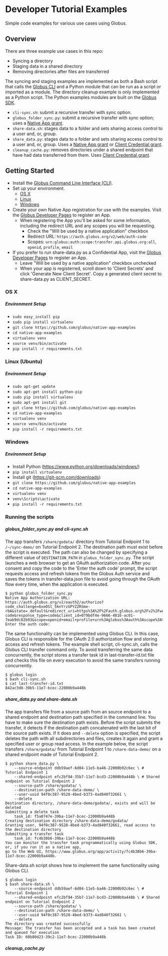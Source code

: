 # Developer Tutorial Examples
Simple code examples for various use cases using Globus.

## Overview

There are three example use cases in this repo:

* Syncing a directory
* Staging data in a shared directory
* Removing directories after files are transferred 

The syncing and staging examples are implemented as both a Bash
script that calls the [Globus CLI](https://docs.globus.org/cli/) and 
a Python module that can be run as a script or imported as a module. 
The directory cleanup example is only implemented as a Python script. 
The Python examples modules are built on the 
[Globus SDK](https://globus-sdk-python.readthedocs.io/en/stable/).

* `cli-sync.sh`: submit a recursive transfer with sync option.
* `globus_folder_sync.py`: submit a recursive transfer with sync option; uses a [Native
  App grant](https://github.com/globus/native-app-examples).
* `share-data.sh`: stages data to a folder and sets sharing access
  control to a user and, or, group.
* `share_data.py`: stages data to a folder and sets sharing access
  control to a user and, or, group. Uses a [Native
  App grant](https://github.com/globus/native-app-examples) or
  [Client Credential grant](http://globus-sdk-python.readthedocs.io/en/stable/examples/client_credentials/).
* `cleanup_cache.py`: removes directories under a shared endpoint that
  have had data transferred from them. Uses [Client Credential grant](http://globus-sdk-python.readthedocs.io/en/stable/examples/client_credentials/).


## Getting Started
* Install the [Globus Command Line Interface (CLI)](https://docs.globus.org/cli/installation/).
* Set up your environment.
    * [OS X](#os-x)
    * [Linux](#linux-ubuntu)
    * [Windows](#windows)
* Create your own Native App registration for use with the examples. Visit the [Globus Developer Pages](https://developers.globus.org) to register an App.
    * When registering the App you'll be asked for some information, including the redirect URL and any scopes you will be requesting.
        * Check the "Will be used by a native application" checkbox
        * Redirect URL: `https://auth.globus.org/v2/web/auth-code`
        * Scopes: `urn:globus:auth:scope:transfer.api.globus.org:all`, `openid`, `profile`, `email`
* If you prefer to run share-data.py as a Confidential App, visit the [Globus Developer Pages](https://developers.globus.org) to register an App.
    * Leave "Will be used by a native application" checkbox unchecked
    * When your app is registerred, scroll down to 'Client Secrets' and click 'Generate New Client Secret'. Copy a generated client secret to share-data.py as CLIENT_SECRET.

### OS X

##### Environment Setup

* `sudo easy_install pip`
* `sudo pip install virtualenv`
* `git clone https://github.com/globus/native-app-examples`
* `cd native-app-examples`
* `virtualenv venv`
* `source venv/bin/activate`
* `pip install -r requirements.txt`

### Linux (Ubuntu)

##### Environment Setup

* `sudo apt-get update`
* `sudo apt-get install python-pip`
* `sudo pip install virtualenv`
* `sudo apt-get install git`
* `git clone https://github.com/globus/native-app-examples`
* `cd native-app-examples`
* `virtualenv venv`
* `source venv/bin/activate`
* `pip install -r requirements.txt`

### Windows

##### Environment Setup

* Install Python (<https://www.python.org/downloads/windows/>)
* `pip install virtualenv`
* Install git (<https://git-scm.com/downloads>)
* `git clone https://github.com/globus/native-app-examples`
* `cd native-app-examples`
* `virtualenv venv`
* `venv\Scripts\activate`
* `pip install -r requirements.txt`

### Running the scripts

##### globus_folder_sync.py and cli-sync.sh

The app transfers `/share/godata/` directory from Tutorial Endpoint 1 to
`/~/sync-demo/` on Tutorial Endpoint 2. The destination path must exist
before the script is executed. The path can also be changed by specifying
a different value of `DESTINATION_PATH` in `globus_folder_sync.py`.
The script launches a web browser to get an OAuth authorization code.
After you consent and copy the code to the 'Enter the auth code' prompt,
the script requests access and refresh tokens from the Globus Auth service and
saves the tokens in transfer-data.json file to avoid going through the OAuth
flow every time, when the application is executed.

```
$ python globus_folder_sync.py 
Native App Authorization URL: 
https://auth.globus.org/v2/oauth2/authorize?code_challenge=6xeOSl_5knYrzGPYZZRSme-rbA&state=_default&redirect_uri=https%3A%2F%2Fauth.globus.org%2Fv2%2Fweb%2Fauth-code&response_type=code&client_id=079bdf4e-9666-4816-ac01-7eab9dc82b93&scope=openid+email+profile+urn%3Aglobus%3Aauth%3Ascope%3Atransfer.api.globus.org%3Aall&code_challenge_method=S256&access_type=offline
Enter the auth code:
```
The same functionality can be implemented using Globus CLI. In this case,
Globus CLI is responsible for the OAuth 2.0 authorization flow and storing
access and refresh tokens. The example shell script, cli-sync.sh, calls
the Globus CLI transfer command only. To avoid transferring the same data
concurrently, the script stores a transfer task id in last-transfer-id.txt
file and checks this file on every execution to avoid the same transfers
running concurrently.
```
$ globus login
$ bash cli-sync.sh 
$ cat last-transfer-id.txt
842ac3d8-39b5-11e7-bcec-22000b9a448b
```
##### share_data.py and share-data.sh

The app transfers file from a source path from an source endpoint to a shared
endpoint and destination path specified in the command line. You have to
make sure the destination path exists. Before the script submits the transfer,
it detects if the destination path concatenated with the last bit of the source
path exists. If it does and `--delete` option is specified, the script deletes
the path with all subdirectories and files, creates it again and grant a
specified user or group read access.
In the example below, the script transfers `/share/godata/` from Tutorial
Endpoint 1 to `/share-data-demo/` on a shared endpoint made of Tutorial
Endpoint 2.
```
$ python share_data.py \
    --source-endpoint ddb59aef-6d04-11e5-ba46-22000b92c6ec \ # Tutorial Endpoint 1
    --shared-endpoint efc2bf94-35b7-11e7-bcd3-22000b9a448b \ # Shared endpoint on Tutorial Endpoint 2
    --source-path /share/godata/ \
    --destination-path /share-data-demo/ \
    --user-uuid 94f0c387-9528-4bed-b373-4ad840f32661 \
    --delete
Destination directory, /share-data-demo/godata/, exists and will be deleted
Submitting a delete task
    task_id: f5a8747e-39ba-11e7-bcec-22000b9a448b
Creating destination directory /share-data-demo/godata/
Granting user, 94f0c387-9528-4bed-b373-4ad840f32661, read access to the destination directory
Submitting a transfer task
    task_id: fc4b38b6-39ba-11e7-bcec-22000b9a448b
You can monitor the transfer task programmatically using Globus SDK, or, if you run it as a native app,
go to the Web UI, https://www.globus.org/app/activity/fc4b38b6-39ba-11e7-bcec-22000b9a448b.
```
Share-data.sh script shows how to implement the same functionality using Globus CLI.
```
$ globus login
$ bash share-data.sh \
    --source-endpoint ddb59aef-6d04-11e5-ba46-22000b92c6ec \ # Tutorial Endpoint 1
    --shared-endpoint efc2bf94-35b7-11e7-bcd3-22000b9a448b \ # Shared endpoint on Tutorial Endpoint 2
    --source-path /share/godata/ \
    --destination-path /share-data-demo/ \
    --user-uuid 94f0c387-9528-4bed-b373-4ad840f32661 \
    --delete
The directory was created successfully
Message: The transfer has been accepted and a task has been created and queued for execution
Task ID: 60b80d23-39c2-11e7-bcec-22000b9a448b
```
##### cleanup_cache.py

